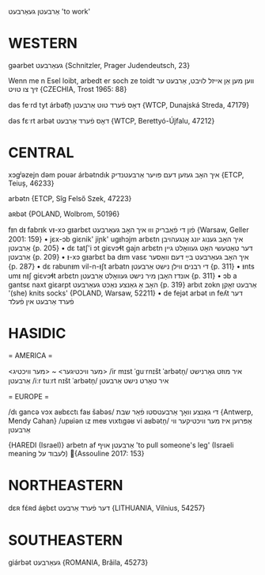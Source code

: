 אַרבעטן
געאַרבעט
'to work'

WESTERN
========

gəarbet געאַרבעט {Schnitzler, Prager Judendeutsch, 23}

Wenn me n Esel loibt, arbedt er soch ze toidt ווען מען אַן אייזל לויבט, אַרבעט ער זיך צו טויט {CZECHIA, Trost 1965: 88}

dəs feˑrd tyt árbət͡n̩ דאָס פֿערד טוט אַרבעטן {WTCP, Dunajská Streda, 47179}

dəs fɛˑrt arbət דאָס פֿערד אַרבעט {WTCP, Berettyó-Újfalu, 47212}

CENTRAL
========

xɔgʲəzejn dəm pouər árbətndɩk איך האָב געזען דעם פּויער אַרבעטנדיק {ETCP, Teiuș, 46233}

arbətn {ETCP, Sîg Felső Szek, 47223}

aʀbət {POLAND, Wolbrom, 50196}

fᵻn dᵻ fabrᵻk vᵻ-xɔ gᵻarbɛt פֿון די פֿאַבריק וווּ איך האָב געאַרבעט {Warsaw, Geller 2001: 159}
	•	jɛx-ɔb giɛnik' jiɲk' ugᵻhɔjm arbɛtn איך האָב גענוג יונג אָנגעהויבן אַרבעטן {p. 205}
	•	dɛ tatʃ'i ɔt giɛvɔɬt gajn arbɛtn דער טאַטעשי האָט געוואָלט גיין אַרבעטן {p. 209}
	•	ᵻ-xɔ gᵻarbɛt ba dᵻm vasɛ איך האָב געאַרבעט בײַ דעם וואַסער {p. 287}
	•	dɛ rabunᵻm vil-n-ᵻʃt arbatn די רבנים ווילן נישט אַרבעטן {p. 311}
	•	ᵻnts umᵻ nᵻʃ giɛvɔɬt arbɛtn אונדז האָבן מיר נישט געוואָלט אַרבעטן {p. 311}
	•	ɔb a gantsɛ naxt giɛarpt האָב אַ גאַנצע נאַכט געאַרבעט {p. 319}
arbɩt zokn אַרבעט זאָקן '(she) knits socks' {POLAND, Warsaw, 52211}
	•	de fejət arbət ɩn feʎt דער פֿערד אַרבעט אין פֿעלד

HASIDIC
=======
= AMERICA = 

<מער וויכטיגער> ~ <מער וויכטיג>
/ir mɪst ˈguˑrnɪšt ˈarbətn̩/ איר מוזט גאָרנישט אַרבעטן
/iːr tuːrt nɪšt ˈarbətn̩/ איר טאָרט נישט אַרבעטן

= EUROPE = 

/dɩ gancə vɔx aʁbɛctɩ faʁ šabəs/ די גאַנצע וואָך אַרבעטסטו פֿאַר שבת {Antwerp, Mendy Cahan}
/upʁiən ɩz meʁ vɩxtɩgəʁ vi aʁbətn̩/ אָפּרוען איז מער וויכטיקער ווי אַרבעטן

{HAREDI (Israel)}
arbetn af אַרבעטן אויף 'to pull someone's leg' (Israeli meaning לעבוד על) {Assouline 2017: 153}

NORTHEASTERN
==============

dɛʀ fɛ́ʀd áʀ̥bɛt דער פֿערד אַרבעט {LITHUANIA, Vilnius, 54257}

SOUTHEASTERN
==============

giárbət געאַרבעט {ROMANIA, Brăila, 45273}
